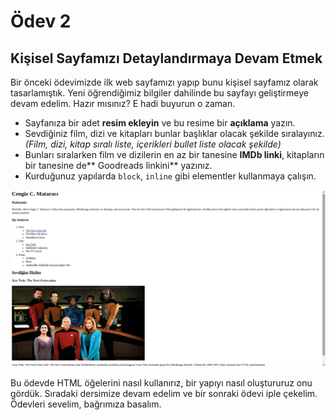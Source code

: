 # Ödev 2

## Kişisel Sayfamızı Detaylandırmaya Devam Etmek
Bir önceki ödevimizde ilk web sayfamızı yapıp bunu kişisel sayfamız olarak tasarlamıştık. Yeni öğrendiğimiz bilgiler dahilinde bu sayfayı geliştirmeye devam edelim. Hazır mısınız? E hadi buyurun o zaman.

- Sayfanıza bir adet **resim ekleyin** ve bu resime bir **açıklama** yazın.
- Sevdiğiniz film, dizi ve kitapları bunlar başlıklar olacak şekilde sıralayınız. *(Film, dizi, kitap sıralı liste, içerikleri bullet liste olacak şekilde)*
- Bunları sıralarken film ve dizilerin en az bir tanesine **IMDb linki**, kitapların bir tanesine de** Goodreads linkini** yazınız.
- Kurduğunuz yapılarda `block`, `inline` gibi elementler kullanmaya çalışın.

![Second Web Page](https://github.com/Kodluyoruz/taskforce/raw/main/html/odev2/figures/secondwebpage.png)

Bu ödevde HTML öğelerini nasıl kullanırız, bir yapıyı nasıl oluştururuz onu gördük. Sıradaki dersimize devam edelim ve bir sonraki ödevi iple çekelim. Ödevleri sevelim, bağrımıza basalım.